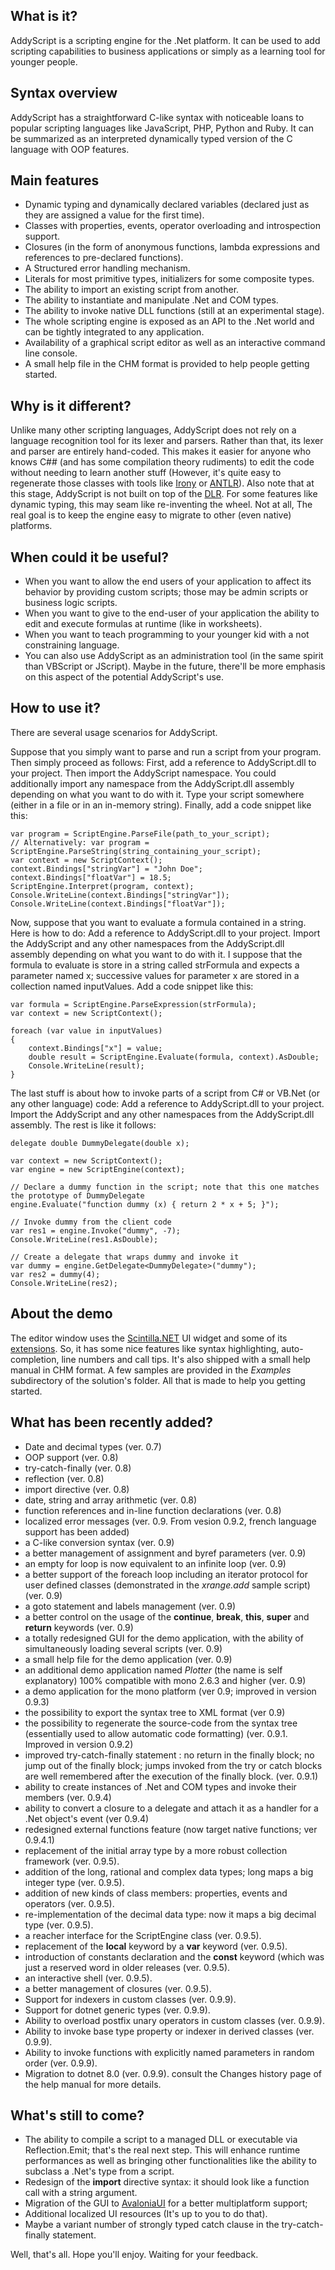 ## What is it?
AddyScript is a scripting engine for the .Net platform. It can be used to add scripting capabilities to business applications or simply as a learning tool for younger people.

## Syntax overview
AddyScript has a straightforward C-like syntax with noticeable loans to popular scripting languages like JavaScript, PHP, Python and Ruby. It can be summarized as an interpreted dynamically typed version of the C language with OOP features.

## Main features
*	Dynamic typing and dynamically declared variables (declared just as they are assigned a value for the first time).
*	Classes with properties, events, operator overloading and introspection support.
*	Closures (in the form of anonymous functions, lambda expressions and references to pre-declared functions).
*	A Structured error handling mechanism.
*	Literals for most primitive types, initializers for some composite types.
*	The ability to import an existing script from another.
*	The ability to instantiate and manipulate .Net and COM types.
*	The ability to invoke native DLL functions (still at an experimental stage).
*	The whole scripting engine is exposed as an API to the .Net world and can be tightly integrated to any application.
*	Availability of a graphical script editor as well as an interactive command line console.
*	A small help file in the CHM format is provided to help people getting started.

## Why is it different?
Unlike many other scripting languages, AddyScript does not rely on a language recognition tool for its lexer and parsers. Rather than that, its lexer and parser are entirely hand-coded. This makes it easier for anyone who knows C## (and has some compilation theory rudiments) to edit the code without needing to learn another stuff (However, it's quite easy to regenerate those classes with tools like [Irony](https://github.com/IronyProject/Irony) or [ANTLR](https://www.antlr.org/)). Also note that at this stage, AddyScript is not built on top of the [DLR](https://learn.microsoft.com/en-us/dotnet/framework/reflection-and-codedom/dynamic-language-runtime-overview). For some features like dynamic typing, this may seam like re-inventing the wheel. Not at all, The real goal is to keep the engine easy to migrate to other (even native) platforms.

## When could it be useful?
*	When you want to allow the end users of your application to affect its behavior by providing custom scripts; those may be admin scripts or business logic scripts.
*	When you want to give to the end-user of your application the ability to edit and execute formulas at runtime (like in worksheets).
*	When you want to teach programming to your younger kid with a not constraining language.
*	You can also use AddyScript as an administration tool (in the same spirit than VBScript or JScript). Maybe in the future, there'll be more emphasis on this aspect of the potential AddyScript's use.

## How to use it?
There are several usage scenarios for AddyScript.

Suppose that you simply want to parse and run a script from your program. Then simply proceed as follows:
First, add a reference to AddyScript.dll to your project.
Then import the AddyScript namespace.
You could additionally import any namespace from the AddyScript.dll assembly depending on what you want to do with it.
Type your script somewhere (either in a file or in an in-memory string).
Finally, add a code snippet like this:

	var program = ScriptEngine.ParseFile(path_to_your_script);
	// Alternatively: var program = ScriptEngine.ParseString(string_containing_your_script);
	var context = new ScriptContext();
	context.Bindings["stringVar"] = "John Doe";
	context.Bindings["floatVar"] = 18.5;
	ScriptEngine.Interpret(program, context);
	Console.WriteLine(context.Bindings["stringVar"]);
	Console.WriteLine(context.Bindings["floatVar"]);

Now, suppose that you want to evaluate a formula contained in a string. Here is how to do:
Add a reference to AddyScript.dll to your project.
Import the AddyScript and any other namespaces from the AddyScript.dll assembly depending on what you want to do with it.
I suppose that the formula to evaluate is store in a string called strFormula and expects a parameter named x; successive values for parameter x are stored in a collection named inputValues.
Add a code snippet like this:

	var formula = ScriptEngine.ParseExpression(strFormula);
	var context = new ScriptContext();

	foreach (var value in inputValues)
	{
		context.Bindings["x"] = value;
		double result = ScriptEngine.Evaluate(formula, context).AsDouble;
		Console.WriteLine(result);
	}

The last stuff is about how to invoke parts of a script from C# or VB.Net (or any other language) code:
Add a reference to AddyScript.dll to your project.
Import the AddyScript and any other namespaces from the AddyScript.dll assembly.
The rest is like it follows:

	delegate double DummyDelegate(double x);

	var context = new ScriptContext();
	var engine = new ScriptEngine(context);

	// Declare a dummy function in the script; note that this one matches the prototype of DummyDelegate
	engine.Evaluate("function dummy (x) { return 2 * x + 5; }");

	// Invoke dummy from the client code
	var res1 = engine.Invoke("dummy", -7);
	Console.WriteLine(res1.AsDouble);

	// Create a delegate that wraps dummy and invoke it
	var dummy = engine.GetDelegate<DummyDelegate>("dummy");
	var res2 = dummy(4);
	Console.WriteLine(res2);

## About the demo
The editor window uses the [Scintilla.NET](https://github.com/desjarlais/Scintilla.NET) UI widget and some of its [extensions](https://github.com/desjarlais/Scintilla.NET#utility-assemblies). So, it has some nice features like syntax highlighting, auto-completion, line numbers and call tips. It's also shipped with a small help manual in CHM format. A few samples are provided in the _Examples_ subdirectory of the solution's folder. All that is made to help you getting started.

## What has been recently added?
*	Date and decimal types (ver. 0.7)
*	OOP support (ver. 0.8)
*	try-catch-finally (ver. 0.8)
*	reflection (ver. 0.8)
*	import directive (ver. 0.8)
*	date, string and array arithmetic (ver. 0.8)
*	function references and in-line function declarations (ver. 0.8)
*	localized error messages (ver. 0.9. From vesion 0.9.2, french language support has been added)
*	a C-like conversion syntax (ver. 0.9)
*	a better management of assignment and byref parameters (ver. 0.9)
*	an empty for loop is now equivalent to an infinite loop (ver. 0.9)
*	a better support of the foreach loop including an iterator protocol for user defined classes (demonstrated in the _xrange.add_ sample script) (ver. 0.9)
*	a goto statement and labels management (ver. 0.9)
*	a better control on the usage of the **continue**, **break**, **this**, **super** and **return** keywords (ver. 0.9)
*	a totally redesigned GUI for the demo application, with the ability of simultaneously loading several scripts (ver. 0.9)
*	a small help file for the demo application (ver. 0.9)
*	an additional demo application named _Plotter_ (the name is self explanatory) 100% compatible with mono 2.6.3 and higher (ver. 0.9)
*	a demo application for the mono platform (ver 0.9; improved in version 0.9.3)
*	the possibility to export the syntax tree to XML format (ver 0.9)
*	the possibility to regenerate the source-code from the syntax tree (essentially used to allow automatic code formatting) (ver. 0.9.1. Improved in version 0.9.2)
*	improved try-catch-finally statement : no return in the finally block; no jump out of the finally block; jumps invoked from the try or catch blocks are well remembered after the execution of the finally block. (ver. 0.9.1)
*	ability to create instances of .Net and COM types and invoke their members (ver. 0.9.4)
*	ability to convert a closure to a delegate and attach it as a handler for a .Net object's event (ver 0.9.4)
*	redesigned external functions feature (now target native functions; ver 0.9.4.1)
*	replacement of the initial array type by a more robust collection framework (ver. 0.9.5).
*	addition of the long, rational and complex data types; long maps a big integer type (ver. 0.9.5).
*	addition of new kinds of class members: properties, events and operators (ver. 0.9.5).
*	re-implementation of the decimal data type: now it maps a big decimal type (ver. 0.9.5).
*	a reacher interface for the ScriptEngine class (ver. 0.9.5).
*	replacement of the **local** keyword by a **var** keyword (ver. 0.9.5).
*	introduction of constants declaration and the **const** keyword (which was just a reserved word in older releases (ver. 0.9.5).
*	an interactive shell (ver. 0.9.5).
*	a better management of closures (ver. 0.9.5).
*	Support for indexers in custom classes (ver. 0.9.9).
*	Support for dotnet generic types (ver. 0.9.9).
*	Ability to overload postfix unary operators in custom classes (ver. 0.9.9).
*	Ability to invoke base type property or indexer in derived classes (ver. 0.9.9).
*	Ability to invoke functions with explicitly named parameters in random order (ver. 0.9.9).
*	Migration to dotnet 8.0 (ver. 0.9.9).
consult the Changes history page of the help manual for more details.

## What's still to come?
*	The ability to compile a script to a managed DLL or executable via Reflection.Emit; that's the real next step. This will enhance runtime performances as well as bringing other functionalities like the ability to subclass a .Net's type from a script.
*	Redesign of the **import** directive syntax: it should look like a function call with a string argument.
*	Migration of the GUI to [AvaloniaUI](https://avaloniaui.net/) for a better multiplatform support;
*	Additional localized UI resources (It's up to you to do that).
*	Maybe a variant number of strongly typed catch clause in the try-catch-finally statement.

Well, that's all. Hope you'll enjoy. Waiting for your feedback.
